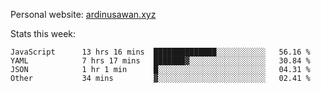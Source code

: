 Personal website: [ardinusawan.xyz](https://ardinusawan.xyz)

Stats this week:
<!--START_SECTION:waka-->

```text
JavaScript      13 hrs 16 mins  ██████████████░░░░░░░░░░░   56.16 %
YAML            7 hrs 17 mins   ███████▓░░░░░░░░░░░░░░░░░   30.84 %
JSON            1 hr 1 min      █░░░░░░░░░░░░░░░░░░░░░░░░   04.31 %
Other           34 mins         ▓░░░░░░░░░░░░░░░░░░░░░░░░   02.41 %
```

<!--END_SECTION:waka-->
